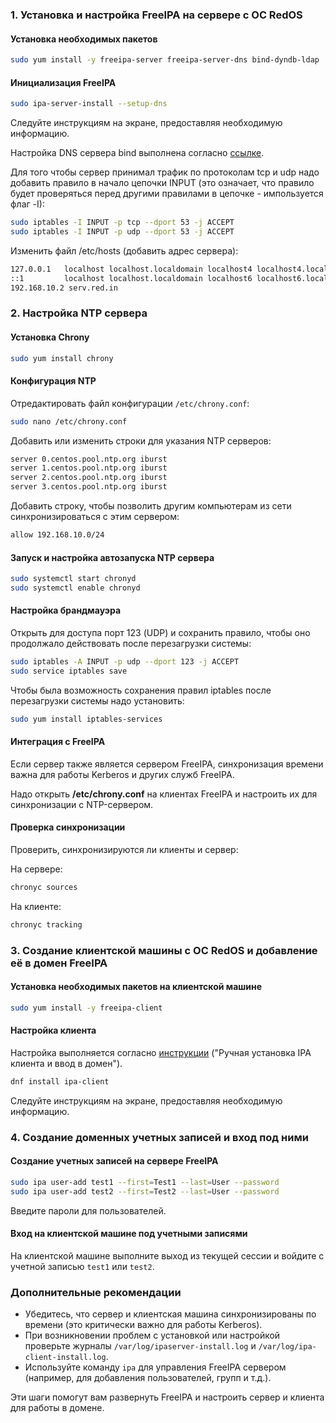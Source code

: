 ### 1. Установка и настройка FreeIPA на сервере с ОС RedOS

#### Установка необходимых пакетов
```bash
sudo yum install -y freeipa-server freeipa-server-dns bind-dyndb-ldap
```

#### Инициализация FreeIPA
```bash
sudo ipa-server-install --setup-dns
```
Следуйте инструкциям на экране, предоставляя необходимую информацию.

Настройка DNS сервера bind выполнена согласно [ссылке](https://redos.red-soft.ru/base/server-configuring/customize-dns/customize-dns-bind/).

Для того чтобы сервер принимал трафик по протоколам tcp и udp надо добавить правило в начало цепочки INPUT (это означает, что правило будет проверяться перед другими правилами в цепочке - импользуется флаг -I):
```bash
sudo iptables -I INPUT -p tcp --dport 53 -j ACCEPT
sudo iptables -I INPUT -p udp --dport 53 -j ACCEPT

```

Изменить файл /etc/hosts (добавить адрес сервера):
```bash
127.0.0.1   localhost localhost.localdomain localhost4 localhost4.localdomain4
::1         localhost localhost.localdomain localhost6 localhost6.localdomain6
192.168.10.2 serv.red.in
```

### 2. Настройка NTP сервера

#### Установка Chrony
```bash
sudo yum install chrony
```

#### Конфигурация NTP
Отредактировать файл конфигурации `/etc/chrony.conf`:
```bash
sudo nano /etc/chrony.conf
```
Добавить или изменить строки для указания NTP серверов:
```bash
server 0.centos.pool.ntp.org iburst
server 1.centos.pool.ntp.org iburst
server 2.centos.pool.ntp.org iburst
server 3.centos.pool.ntp.org iburst
```
Добавить строку, чтобы позволить другим компьютерам из сети синхронизироваться с этим сервером:
```bash
allow 192.168.10.0/24
```

#### Запуск и настройка автозапуска NTP сервера
```bash
sudo systemctl start chronyd
sudo systemctl enable chronyd
```

#### Настройка брандмауэра
Открыть для доступа порт 123 (UDP) и сохранить правило, чтобы оно продолжало действовать после перезагрузки системы:
```bash
sudo iptables -A INPUT -p udp --dport 123 -j ACCEPT
sudo service iptables save
```
Чтобы была возможность сохранения правил iptables после перезагрузки системы надо установить:
```bash
sudo yum install iptables-services
```

#### Интеграция с FreeIPA
Если сервер также является сервером FreeIPA, синхронизация времени важна для работы Kerberos и других служб FreeIPA.

Надо открыть **/etc/chrony.conf** на клиентах FreeIPA и настроить их для синхронизации с NTP-сервером.

#### Проверка синхронизации
Проверить, синхронизируются ли клиенты и сервер:

На сервере:

```bash
chronyc sources
```

На клиенте:

```bash
chronyc tracking
```

### 3. Создание клиентской машины с ОС RedOS и добавление её в домен FreeIPA

#### Установка необходимых пакетов на клиентской машине
```bash
sudo yum install -y freeipa-client
```

#### Настройка клиента
Настройка выполняется согласно [инструкции](https://redos.red-soft.ru/base/arm/arm-domen/redos-in-ipa/) ("Ручная установка IPA клиента и ввод в домен").

```bash
dnf install ipa-client
```
Следуйте инструкциям на экране, предоставляя необходимую информацию.

### 4. Создание доменных учетных записей и вход под ними

#### Создание учетных записей на сервере FreeIPA
```bash
sudo ipa user-add test1 --first=Test1 --last=User --password
sudo ipa user-add test2 --first=Test2 --last=User --password
```
Введите пароли для пользователей.

#### Вход на клиентской машине под учетными записями
На клиентской машине выполните выход из текущей сессии и войдите с учетной записью `test1` или `test2`.

### Дополнительные рекомендации

- Убедитесь, что сервер и клиентская машина синхронизированы по времени (это критически важно для работы Kerberos).
- При возникновении проблем с установкой или настройкой проверьте журналы `/var/log/ipaserver-install.log` и `/var/log/ipa-client-install.log`.
- Используйте команду `ipa` для управления FreeIPA сервером (например, для добавления пользователей, групп и т.д.).

Эти шаги помогут вам развернуть FreeIPA и настроить сервер и клиента для работы в домене.